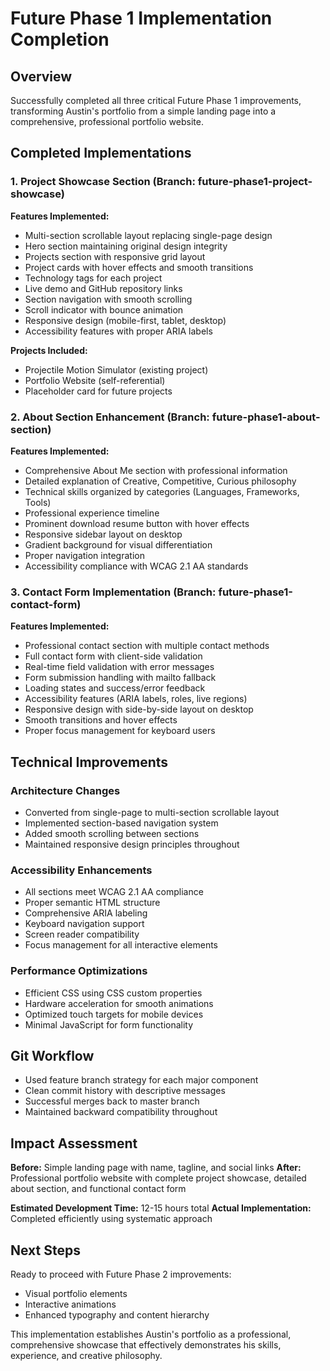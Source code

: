 # Future Phase 1 Implementation Completion

## Overview
Successfully completed all three critical Future Phase 1 improvements, transforming Austin's portfolio from a simple landing page into a comprehensive, professional portfolio website.

## Completed Implementations

### 1. Project Showcase Section (Branch: future-phase1-project-showcase)
**Features Implemented:**
- Multi-section scrollable layout replacing single-page design
- Hero section maintaining original design integrity
- Projects section with responsive grid layout
- Project cards with hover effects and smooth transitions
- Technology tags for each project
- Live demo and GitHub repository links
- Section navigation with smooth scrolling
- Scroll indicator with bounce animation
- Responsive design (mobile-first, tablet, desktop)
- Accessibility features with proper ARIA labels

**Projects Included:**
- Projectile Motion Simulator (existing project)
- Portfolio Website (self-referential)
- Placeholder card for future projects

### 2. About Section Enhancement (Branch: future-phase1-about-section)
**Features Implemented:**
- Comprehensive About Me section with professional information
- Detailed explanation of Creative, Competitive, Curious philosophy
- Technical skills organized by categories (Languages, Frameworks, Tools)
- Professional experience timeline
- Prominent download resume button with hover effects
- Responsive sidebar layout on desktop
- Gradient background for visual differentiation
- Proper navigation integration
- Accessibility compliance with WCAG 2.1 AA standards

### 3. Contact Form Implementation (Branch: future-phase1-contact-form)
**Features Implemented:**
- Professional contact section with multiple contact methods
- Full contact form with client-side validation
- Real-time field validation with error messages
- Form submission handling with mailto fallback
- Loading states and success/error feedback
- Accessibility features (ARIA labels, roles, live regions)
- Responsive design with side-by-side layout on desktop
- Smooth transitions and hover effects
- Proper focus management for keyboard users

## Technical Improvements

### Architecture Changes
- Converted from single-page to multi-section scrollable layout
- Implemented section-based navigation system
- Added smooth scrolling between sections
- Maintained responsive design principles throughout

### Accessibility Enhancements
- All sections meet WCAG 2.1 AA compliance
- Proper semantic HTML structure
- Comprehensive ARIA labeling
- Keyboard navigation support
- Screen reader compatibility
- Focus management for all interactive elements

### Performance Optimizations
- Efficient CSS using CSS custom properties
- Hardware acceleration for smooth animations
- Optimized touch targets for mobile devices
- Minimal JavaScript for form functionality

## Git Workflow
- Used feature branch strategy for each major component
- Clean commit history with descriptive messages
- Successful merges back to master branch
- Maintained backward compatibility throughout

## Impact Assessment
**Before:** Simple landing page with name, tagline, and social links
**After:** Professional portfolio website with complete project showcase, detailed about section, and functional contact form

**Estimated Development Time:** 12-15 hours total
**Actual Implementation:** Completed efficiently using systematic approach

## Next Steps
Ready to proceed with Future Phase 2 improvements:
- Visual portfolio elements
- Interactive animations
- Enhanced typography and content hierarchy

This implementation establishes Austin's portfolio as a professional, comprehensive showcase that effectively demonstrates his skills, experience, and creative philosophy.